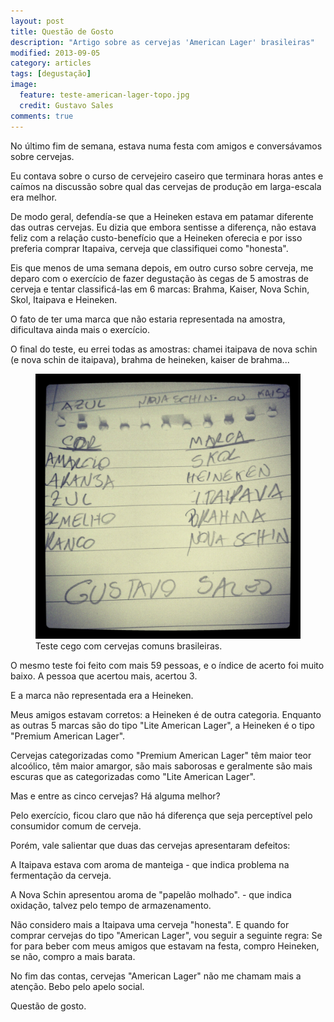 ```yaml
---
layout: post
title: Questão de Gosto
description: "Artigo sobre as cervejas 'American Lager' brasileiras"
modified: 2013-09-05
category: articles
tags: [degustação]
image:
  feature: teste-american-lager-topo.jpg
  credit: Gustavo Sales
comments: true
---
```


No último fim de semana, estava numa festa com amigos e conversávamos sobre cervejas.

Eu contava sobre o curso de cervejeiro caseiro que terminara horas antes e caímos na discussão sobre qual das cervejas de produção em larga-escala era melhor.

De modo geral, defendía-se que a Heineken estava em patamar diferente das outras cervejas. Eu dizia que embora sentisse a diferença, não estava feliz com a relação custo-benefício que a Heineken oferecia e por isso preferia comprar Itapaiva, cerveja que classifiquei como "honesta".

Eis que menos de uma semana depois, em outro curso sobre cerveja, me deparo com o exercício de fazer degustação às cegas de 5 amostras de cerveja e tentar classificá-las em 6 marcas: Brahma, Kaiser, Nova Schin, Skol, Itaipava e Heineken.

O fato de ter uma marca que não estaria representada na amostra, dificultava ainda mais o exercício.

O final do teste, eu errei todas as amostras: chamei itaipava de nova schin (e nova schin de itaipava), brahma de heineken, kaiser de brahma...

<figure>
	<img src="/images/teste-american-lager.jpg"></a>
	<figcaption>Teste cego com cervejas comuns brasileiras.</figcaption>
</figure>


O mesmo teste foi feito com mais 59 pessoas, e o índice de acerto foi muito baixo. A pessoa que acertou mais, acertou 3.

E a marca não representada era a Heineken.

Meus amigos estavam corretos: a Heineken é de outra categoria. Enquanto as outras 5 marcas são do tipo "Lite American Lager", a Heineken é o tipo "Premium American Lager".

Cervejas categorizadas como "Premium American Lager" têm maior teor alcoólico, têm maior amargor, são mais saborosas e geralmente são mais escuras que as categorizadas como "Lite American Lager".

Mas e entre as cinco cervejas? Há alguma melhor?

Pelo exercício, ficou claro que não há diferença que seja perceptível pelo consumidor comum de cerveja.

Porém, vale salientar que duas das cervejas apresentaram defeitos:

A Itaipava estava com aroma de manteiga -  que indica problema na fermentação da cerveja.

A Nova Schin apresentou aroma de "papelão molhado". - que indica oxidação, talvez pelo tempo de armazenamento.

Não considero mais a Itaipava uma cerveja "honesta". E quando for comprar cervejas do tipo "American Lager", vou seguir a seguinte regra: Se for para beber com meus amigos que estavam na festa, compro Heineken, se não, compro a mais barata.

No fim das contas, cervejas "American Lager" não me chamam mais a atenção. Bebo pelo apelo social.

Questão de gosto.